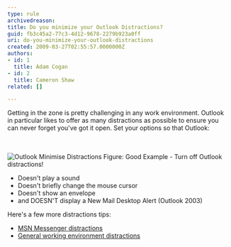 ```yaml
---
type: rule
archivedreason: 
title: Do you minimize your Outlook Distractions?
guid: fb3c45a2-77c3-4d12-9678-2279b923a0ff
uri: do-you-minimize-your-outlook-distractions
created: 2009-03-27T02:55:57.0000000Z
authors:
- id: 1
  title: Adam Cogan
- id: 2
  title: Cameron Shaw
related: []

---
```



Getting in the zone is pretty challenging in any work environment. Outlook in particular likes to offer as many distractions as possible to ensure you can never forget you've got it open. Set your options so that Outlook&#58;

<br><excerpt class='endintro'></excerpt><br>
  <img src="/Standards/Communication/RulesToBetterEmail/PublishingImages/OutlookMinimiseDistractions.gif" alt="Outlook Minimise Distractions" class="ms-rteCustom-ImageArea" /> <span class="ms-rteCustom-FigureGood">Figure&#58;&#160;Good Example - Turn off Outlook distractions!</span>
<ul>
    <li>Doesn't play a sound </li>
    <li>Doesn't briefly change the mouse cursor </li>
    <li>Doesn't show an envelope </li>
    <li>and DOESN'T display a New Mail Desktop Alert (Outlook 2003) </li>
</ul>
<p>Here's a few more distractions tips&#58;</p>
<ul>
    <li><a href="http&#58;//www.ssw.com.au/ssw/Standards/Rules/RulestoBetterInstantMessenger.aspx#MinimiseMSNMessengerDistractions">MSN Messenger distractions</a> </li>
    <li><a href="/Standards/Management/RulesToSuccessfulProjects/Pages/DealWithDistractions.aspx">General working environment distractions</a> </li>
</ul>



